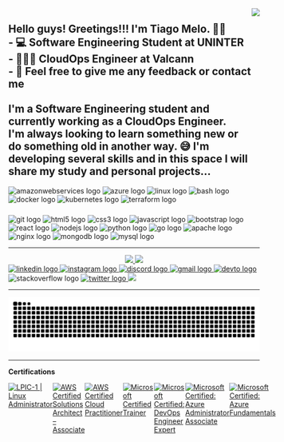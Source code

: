 <img align="right" height="240" src="https://user-images.githubusercontent.com/75096588/153781354-062c209b-55cf-4bbd-95ee-dc96a406736f.png"  />
<h2 align="left">Hello guys! Greetings!!! I'm Tiago Melo. 👋🐧 <br>- 💻 Software Engineering Student at UNINTER<br>- 🧑🏻‍💻 CloudOps Engineer at Valcann<br>- 📨 Feel free to give me any feedback or contact me<br><br>I'm a Software Engineering student and currently working as a CloudOps Engineer.<br>I'm always looking to learn something new or do something old in another way. 😅 I'm developing several skills and in this space I will share my study and personal projects...</h2>



<div align="left">
  <img src="https://www.svgrepo.com/show/376356/aws.svg" height="30" width="42" alt="amazonwebservices logo"  />
  <img src="https://www.svgrepo.com/show/353464/azure.svg" height="30" width="42" alt="azure logo"  />
  <img src="https://cdn.jsdelivr.net/gh/devicons/devicon/icons/linux/linux-original.svg" height="30" width="42" alt="linux logo"  />
  <img src="https://cdn.jsdelivr.net/gh/devicons/devicon/icons/bash/bash-original.svg" height="30" width="42" alt="bash logo"  />
  <img src="https://cdn.jsdelivr.net/gh/devicons/devicon/icons/docker/docker-original-wordmark.svg" height="30" width="42" alt="docker logo"  />
  <img src="https://www.svgrepo.com/show/353983/kubernetes.svg" height="30" width="42" alt="kubernetes logo"  />
  <img src="https://www.svgrepo.com/show/354447/terraform-icon.svg" height="30" width="42" alt="terraform logo"  />
</div>

###

<div align="left">
  <img src="https://cdn.jsdelivr.net/gh/devicons/devicon/icons/git/git-plain-wordmark.svg" height="30" width="42" alt="git logo"  />
  <img src="https://cdn.jsdelivr.net/gh/devicons/devicon/icons/html5/html5-original.svg" height="30" width="42" alt="html5 logo"  />
  <img src="https://cdn.jsdelivr.net/gh/devicons/devicon/icons/css3/css3-original.svg" height="30" width="42" alt="css3 logo"  />
  <img src="https://cdn.jsdelivr.net/gh/devicons/devicon/icons/javascript/javascript-original.svg" height="30" width="42" alt="javascript logo"  />
  <img src="https://cdn.jsdelivr.net/gh/devicons/devicon/icons/bootstrap/bootstrap-original.svg" height="30" width="42" alt="bootstrap logo"  />
  <img src="https://cdn.jsdelivr.net/gh/devicons/devicon/icons/react/react-original.svg" height="30" width="42" alt="react logo"  />
  <img src="https://cdn.jsdelivr.net/gh/devicons/devicon/icons/nodejs/nodejs-original.svg" height="30" width="42" alt="nodejs logo"  />
  <img src="https://cdn.jsdelivr.net/gh/devicons/devicon/icons/python/python-original.svg" height="30" width="42" alt="python logo"  />
  <img src="https://cdn.jsdelivr.net/gh/devicons/devicon/icons/go/go-original.svg" height="30" width="42" alt="go logo"  />
  <img src="https://cdn.jsdelivr.net/gh/devicons/devicon/icons/apache/apache-original-wordmark.svg" height="30" width="42" alt="apache logo"  />
  <img src="https://cdn.jsdelivr.net/gh/devicons/devicon/icons/nginx/nginx-original.svg" height="30" width="42" alt="nginx logo"  />
  <img src="https://cdn.jsdelivr.net/gh/devicons/devicon/icons/mongodb/mongodb-plain-wordmark.svg" height="30" width="42" alt="mongodb logo"  />
  <img src="https://cdn.jsdelivr.net/gh/devicons/devicon/icons/mysql/mysql-original-wordmark.svg" height="30" width="42" alt="mysql logo"  />
</div>

*****

<div style = "text-align: center">
  <a href="https://tiagomelo.codes">
  <img height="170em" src="https://github-readme-stats.vercel.app/api?username=tiago-melo&theme=gruvbox&show_icons=trueinclude_all_commits=true&count_private=true"/>
  <img height="170em" src="https://github-readme-stats.vercel.app/api/top-langs/?username=tiago-melo&theme=gruvbox&layout=compact&langs_count=7"/>
</div>

<div align="left">
  <a href="https://www.linkedin.com/in/tiagomelocodes" target="_blank">
    <img src="https://raw.githubusercontent.com/maurodesouza/profile-readme-generator/master/src/assets/icons/social/linkedin/default.svg" width="47" height="35" alt="linkedin logo"  />
  </a>
  <a href="https://www.instagram.com/tiagomelocodes" target="_blank">
    <img src="https://raw.githubusercontent.com/maurodesouza/profile-readme-generator/master/src/assets/icons/social/instagram/default.svg" width="47" height="35" alt="instagram logo"  />
  </a>
  <a href="https://discordapp.com/users/tiagomelo.codes#8920" target="_blank">
    <img src="https://raw.githubusercontent.com/maurodesouza/profile-readme-generator/master/src/assets/icons/social/discord/default.svg" width="47" height="35" alt="discord logo"  />
  </a>
  <a href="contact@tiagomelo.codes" target="_blank">
    <img src="https://raw.githubusercontent.com/maurodesouza/profile-readme-generator/master/src/assets/icons/social/gmail/default.svg" width="47" height="35" alt="gmail logo"  />
  </a>
  <a href="https://dev.to/tiagomelo" target="_blank">
    <img src="https://raw.githubusercontent.com/maurodesouza/profile-readme-generator/master/src/assets/icons/social/devto/default.svg" width="47" height="35" alt="devto logo"  />
  </a>
  <img src="https://raw.githubusercontent.com/maurodesouza/profile-readme-generator/master/src/assets/icons/social/stackoverflow/default.svg" width="47" height="35" alt="stackoverflow logo"  />
  <a href="https://twitter.com/tiagomelocodes" target="_blank">
    <img src="https://raw.githubusercontent.com/maurodesouza/profile-readme-generator/master/src/assets/icons/social/twitter/default.svg" width="47" height="35" alt="twitter logo"  />
  </a>
  <img src="https://profile-counter.glitch.me/tiago-melo/count.svg?"  />
</div>


  
****
  
![Snake animation](https://github.com/tiago-melo/tiago-melo/blob/output/github-contribution-grid-snake.svg)

****

<b>Certifications</b>

<div class="row">
    <div class="coluna">
        <div style="display: flex"><br>
            <a href='https://cs.lpi.org/caf/Xamman/certification/verify/LPI000254750/meanpuk6hf'><img align="center"
                    alt="LPIC-1 | Linux Administrator" height="110" width="110"
                    src="https://linuxsemfronteiras.com.br/wp-content/uploads/2017/07/LPIC-1-Large.png">
            </a>
            <a href='https://www.credly.com/badges/9bd5fab0-2c3a-4b41-b533-3fdb3143d63f?source=linked_in_profile'><img
                    align="center" alt="AWS Certified Solutions Architect – Associate" height="110" width="110"
                    src="https://images.credly.com/size/3100x3100/images/0e284c3f-5164-4b21-8660-0d84737941bc/image.png">
            </a>
            <a href='https://www.credly.com/badges/7c65e43e-82a0-4ad6-b4a3-a89e1c781579?source=linked_in_profile'><img
                    align="center" alt="AWS Certified Cloud Practitioner" height="110" width="110"
                    src="https://images.credly.com/size/3100x3100/images/00634f82-b07f-4bbd-a6bb-53de397fc3a6/image.png">
            </a>
            <a href='https://www.credly.com/badges/0b9d5fe1-4c81-4fa0-9ed2-a24a207beaac?source=linked_in_profile'><img
                    align="center" alt="Microsoft Certified Trainer" height="110" width="110"
                    src="https://images.credly.com/size/600x600/images/bb4156e4-c2e1-4399-b03c-af6feb7a6cc4/image.png">
            </a>
            <a href='https://www.credly.com/badges/55f111002-9516-4a2a-8a50-996d5a80fbfe?source=linked_in_profile'><img
                    align="center" alt="Microsoft Certified: DevOps Engineer Expert" height="110" width="110"
                    src="https://images.credly.com/size/3100x3100/images/c3ab66f8-5d59-4afa-a6c2-0ba30a1989ca/CERT-Expert-DevOps-Engineer-600x600.png">
            </a>
            <a href='https://www.credly.com/badges/f4bacd10-5b24-4bd1-a4a8-896096fb4175?source=linked_in_profile'><img
                    align="center" alt="Microsoft Certified: Azure Administrator Associate" height="110" width="110"
                    src="https://images.credly.com/size/3100x3100/images/336eebfc-0ac3-4553-9a67-b402f491f185/azure-administrator-associate-600x600.png">
            </a>
            <a href='https://www.credly.com/badges/112561009-f389-4ee6-b0d9-c1fa98ef7935?source=linked_in_profile'><img
                    align="center" alt="Microsoft Certified: Azure Fundamentals" height="110" width="110"
                    src="https://images.credly.com/size/3100x3100/images/be8fcaeb-c769-4858-b567-ffaaa73ce8cf/image.png">
            </a>
</div>


